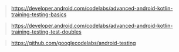 > https://developer.android.com/codelabs/advanced-android-kotlin-training-testing-basics

> https://developer.android.com/codelabs/advanced-android-kotlin-training-testing-test-doubles

> https://github.com/googlecodelabs/android-testing